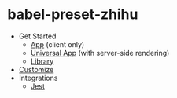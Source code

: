 # babel-preset-zhihu

- Get Started
  - [App](./docs/cases/app.md) (client only)
  - [Universal App](./docs/cases/universal-app.md) (with server-side rendering)
  - [Library](./docs/cases/library.md)
- [Customize](./docs/customize.md)
- Integrations
  - [Jest](./docs/integrations/jest.md)
